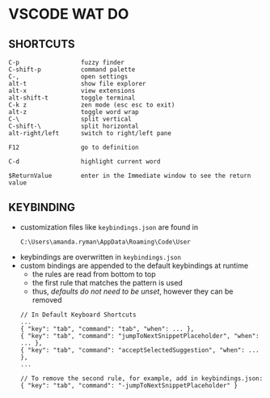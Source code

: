 # VSCODE WAT DO

## SHORTCUTS
```
C-p                 fuzzy finder
C-shift-p           command palette
C-,                 open settings
alt-t               show file explorer
alt-x               view extensions
alt-shift-t         toggle terminal
C-k z               zen mode (esc esc to exit)
alt-z               toggle word wrap
C-\                 split vertical
C-shift-\           split horizontal
alt-right/left      switch to right/left pane

F12                 go to definition

C-d                 highlight current word

$ReturnValue        enter in the Immediate window to see the return value

```


## KEYBINDING
* customization files like `keybindings.json` are found in
    ```
    C:\Users\amanda.ryman\AppData\Roaming\Code\User
    ```
* keybindings are overwritten in `keybindings.json`
* custom bindings are appended to the default keybindings at runtime
    - the rules are read from bottom to top
    - the first rule that matches the pattern is used
    - thus, *defaults do not need to be unset*, however they can be removed
    ```
    // In Default Keyboard Shortcuts
    ...
    { "key": "tab", "command": "tab", "when": ... },
    { "key": "tab", "command": "jumpToNextSnippetPlaceholder", "when": ... },
    { "key": "tab", "command": "acceptSelectedSuggestion", "when": ... },
    ...

    // To remove the second rule, for example, add in keybindings.json:
    { "key": "tab", "command": "-jumpToNextSnippetPlaceholder" }
    ```
